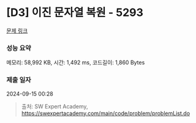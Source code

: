 # [D3] 이진 문자열 복원 - 5293 

[문제 링크](https://swexpertacademy.com/main/code/problem/problemDetail.do?contestProbId=AWUiwoe6o00DFAVT) 

### 성능 요약

메모리: 58,992 KB, 시간: 1,492 ms, 코드길이: 1,860 Bytes

### 제출 일자

2024-09-15 00:28



> 출처: SW Expert Academy, https://swexpertacademy.com/main/code/problem/problemList.do